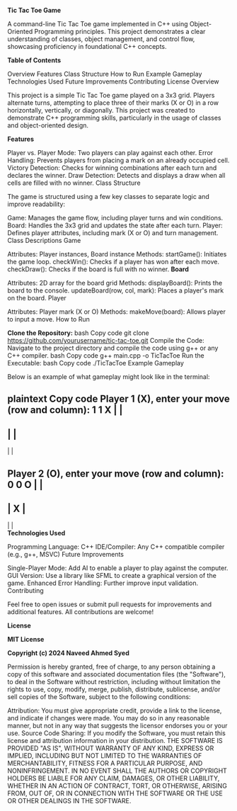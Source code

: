 **Tic Tac Toe Game**

A command-line Tic Tac Toe game implemented in C++ using Object-Oriented Programming principles. This project demonstrates a clear understanding of classes, object management, and control flow, showcasing proficiency in foundational C++ concepts.

**Table of Contents**

Overview
Features
Class Structure
How to Run
Example Gameplay
Technologies Used
Future Improvements
Contributing
License
Overview

This project is a simple Tic Tac Toe game played on a 3x3 grid. Players alternate turns, attempting to place three of their marks (X or O) in a row horizontally, vertically, or diagonally. This project was created to demonstrate C++ programming skills, particularly in the usage of classes and object-oriented design.

**Features**

Player vs. Player Mode: Two players can play against each other.
Error Handling: Prevents players from placing a mark on an already occupied cell.
Victory Detection: Checks for winning combinations after each turn and declares the winner.
Draw Detection: Detects and displays a draw when all cells are filled with no winner.
Class Structure

The game is structured using a few key classes to separate logic and improve readability:

Game: Manages the game flow, including player turns and win conditions.
Board: Handles the 3x3 grid and updates the state after each turn.
Player: Defines player attributes, including mark (X or O) and turn management.
Class Descriptions
Game

Attributes: Player instances, Board instance
Methods:
startGame(): Initiates the game loop.
checkWin(): Checks if a player has won after each move.
checkDraw(): Checks if the board is full with no winner.
**Board**

Attributes: 2D array for the board grid
Methods:
displayBoard(): Prints the board to the console.
updateBoard(row, col, mark): Places a player's mark on the board.
Player

Attributes: Player mark (X or O)
Methods:
makeMove(board): Allows player to input a move.
How to Run

**Clone the Repository:**
bash
Copy code
git clone https://github.com/yourusername/tic-tac-toe.git
Compile the Code: Navigate to the project directory and compile the code using g++ or any C++ compiler.
bash
Copy code
g++ main.cpp -o TicTacToe
Run the Executable:
bash
Copy code
./TicTacToe
Example Gameplay

Below is an example of what gameplay might look like in the terminal:

plaintext
**Copy code**
Player 1 (X), enter your move (row and column): 1 1
 X |   |  
-----------
   |   |  
-----------
   |   |  

Player 2 (O), enter your move (row and column): 0 0
 O |   |  
-----------
   | X |  
-----------
   |   |  
**Technologies Used**

Programming Language: C++
IDE/Compiler: Any C++ compatible compiler (e.g., g++, MSVC)
Future Improvements

Single-Player Mode: Add AI to enable a player to play against the computer.
GUI Version: Use a library like SFML to create a graphical version of the game.
Enhanced Error Handling: Further improve input validation.
Contributing

Feel free to open issues or submit pull requests for improvements and additional features. All contributions are welcome!

**License**

**MIT License**

**Copyright (c) 2024 Naveed Ahmed Syed**

Permission is hereby granted, free of charge, to any person obtaining a copy of this software and associated documentation files (the "Software"), to deal in the Software without restriction, including without limitation the rights to use, copy, modify, merge, publish, distribute, sublicense, and/or sell copies of the Software, subject to the following conditions:

Attribution: You must give appropriate credit, provide a link to the license, and indicate if changes were made. You may do so in any reasonable manner, but not in any way that suggests the licensor endorses you or your use.
Source Code Sharing: If you modify the Software, you must retain this license and attribution information in your distribution.
THE SOFTWARE IS PROVIDED "AS IS", WITHOUT WARRANTY OF ANY KIND, EXPRESS OR IMPLIED, INCLUDING BUT NOT LIMITED TO THE WARRANTIES OF MERCHANTABILITY, FITNESS FOR A PARTICULAR PURPOSE, AND NONINFRINGEMENT. IN NO EVENT SHALL THE AUTHORS OR COPYRIGHT HOLDERS BE LIABLE FOR ANY CLAIM, DAMAGES, OR OTHER LIABILITY, WHETHER IN AN ACTION OF CONTRACT, TORT, OR OTHERWISE, ARISING FROM, OUT OF, OR IN CONNECTION WITH THE SOFTWARE OR THE USE OR OTHER DEALINGS IN THE SOFTWARE.
